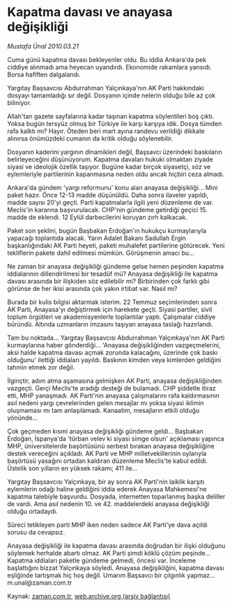 # Kapatma davası ve anayasa değişikliği

*Mustafa Ünal 2010.03.21*

<tr><td class="metin" colspan="2" style="padding-top: 20px; padding-left: 5px; ">Cuma günü kapatma davası bekleyenler oldu. Bu iddia Ankara'da pek ciddiye alınmadı ama heyecan uyandırdı. Ekonomide rakamlara yansıdı. Borsa hafiften dalgalandı.</td></tr><tr><td class="metin" colspan="2" style="padding-top: 20px; padding-left: 5px; "><p>Yargıtay Başsavcısı Abdurrahman Yalçınkaya'nın AK Parti hakkındaki dosyayı tamamladığı sır değil. Dosyanın içinde nelerin olduğu bile az çok biliniyor.
<p>Allah'tan gazete sayfalarına kadar taşınan kapatma söylentileri boş çıktı. Yoksa bugün tersyüz olmuş bir Türkiye ile karşı karşıya idik. Dosya tümden rafa kalktı mı? Hayır. Öteden beri mart ayına randevu verildiği dikkate alınırsa önümüzdeki cumanın da kritik olduğu söylenebilir.
<p>Dosyanın kaderini yargının dinamikleri değil, Başsavcı üzerindeki baskıların belirleyeceğini düşünüyorum. Kapatma davaları hukuki olmaktan ziyade siyasi ve ideolojik özellik taşıyor. Bugüne kadar birçok siyasetçi, söz ve eylemleriyle partilerinin kapanmasına neden oldu ancak hiçbiri ceza almadı.
<p>Ankara'da gündem 'yargı reformunu' konu alan anayasa değişikliği... Mini paket hazır. Önce 12-13 madde düşünüldü. Daha sonra ilaveler yapıldı, madde sayısı 20'yi geçti. Parti kapatmalarla ilgili yeni düzenleme de var. Meclis'in kararına başvurulacak. CHP'nin gündeme getirdiği geçici 15. madde de eklendi. 12 Eylül darbecilerini koruyan zırh kalkacak.
<p>Paket son şeklini, bugün Başbakan Erdoğan'ın hukukçu kurmaylarıyla yapacağı toplantıda alacak. Yarın Adalet Bakanı Sadullah Ergin başkanlığındaki AK Parti heyeti, paketi muhalefet partilerine götürecek. Yeni tekliflerin pakete dahil edilmesi mümkün. Görüşmenin amacı bu... 
<p>Ne zaman bir anayasa değişikliği gündeme gelse hemen peşinden kapatma iddialarının dillendirilmesi bir tesadüf mü? Anayasa değişikliği ile kapatma davası arasında bir ilişkiden söz edilebilir mi? Birbirinden çok farklı gibi görünse de her ikisi arasında çok yakın irtibat var. Nasıl mı?
<p>Burada bir kulis bilgisi aktarmak isterim. 22 Temmuz seçimlerinden sonra AK Parti, Anayasa'yı değiştirmek için harekete geçti. Siyasi partiler, sivil toplum örgütleri ve akademisyenlerle toplantılar yaptı. Çalışmalar ciddiye büründü. Altında uzmanların imzasını taşıyan anayasa taslağı hazırlandı.
<p>Tam bu noktada... Yargıtay Başsavcısı Abdurrahman Yalçınkaya'nın AK Parti kurmaylarına haber gönderdiği... 'Anayasa değişikliğinden vazgeçmelerini, aksi halde kapatma davası açmak zorunda kalacağını, üzerinde çok baskı olduğunu' ilettiği iddiaları yayıldı. Baskının kimden veya kimlerden geldiğini tahmin etmek zor değil.
<p>İlginçtir, adım atma aşamasına gelmişken AK Parti, anayasa değişikliğinden vazgeçti. Gerçi Meclis'te aradığı desteği de bulamadı. CHP şiddetle itiraz etti, MHP yanaşmadı. AK Parti'nin anayasa çalışmalarını rafa kaldırmasının asıl nedeni yargı çevrelerinden gelen mesajlar mı yoksa siyasi iklimin oluşmaması mı tam anlaşılamadı. Kanaatim, mesajların etkili olduğu yönünde...
<p>Çok geçmeden kısmi anayasa değişikliği gündeme geldi... Başbakan Erdoğan, İspanya'da 'türban velev ki siyasi simge olsun' açıklaması yapınca MHP, üniversitelerde başörtüsünü serbest bırakan anayasa değişikliğine destek vereceğini açıkladı. AK Parti ve MHP milletvekillerinin oylarıyla başörtüsü yasağını ortadan kaldıran düzenleme Meclis'te kabul edildi. Üstelik son yılların en yüksek rakamı; 411 ile...
<p>Yargıtay Başsavcısı Yalçınkaya, bir ay sonra AK Parti'nin laiklik karşıtı eylemlerin odağı haline geldiğini iddia ederek Anayasa Mahkemesi'ne kapatma talebiyle başvurdu. Dosyada, internetten toparlanmış başka deliller de vardı. Ama asıl nedenin 10. ve 42. maddelerdeki anayasa değişikliği olduğu ortadaydı.
<p>Süreci tetikleyen parti MHP iken neden sadece AK Parti'ye dava açıldı sorusu da cevapsız.
<p>Anayasa değişikliği ile kapatma davası arasında doğrudan bir ilişki olduğunu söylemek herhalde abartı olmaz. AK Parti şimdi köklü çözüm peşinde... Kapatma iddiaları paketle gündeme gelmedi, öncesi var. İnceleme başlattığını bizzat Yalçınkaya söyledi. Anayasa değişikliğini, kapatma davası eşliğinde tartışmak hiç hoş değil. Umarım Başsavcı bir çılgınlık yapmaz... m.unal@zaman.com.tr<br/></p></p></p></p></p></p></p></p></p></p></p></p></p></td></tr>

Kaynak: [zaman.com.tr](http://zaman.com.tr/yazar.do?yazino=963986), [web.archive.org (arşiv bağlantısı)](http://web.archive.org/web/20100330011015/http://www.zaman.com.tr:80/yazar.do?yazino=963986)
